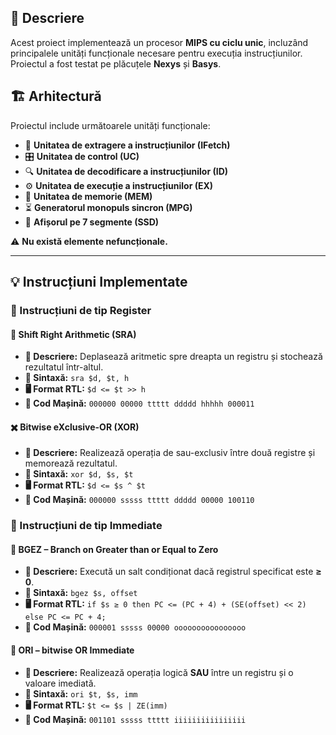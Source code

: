 ## 📝 Descriere
Acest proiect implementează un procesor **MIPS cu ciclu unic**, incluzând principalele unități funcționale necesare pentru execuția instrucțiunilor. Proiectul a fost testat pe plăcuțele **Nexys** și **Basys**.

## 🏗️ Arhitectură
Proiectul include următoarele unități funcționale:
- 🏹 **Unitatea de extragere a instrucțiunilor (IFetch)**
- 🎛️ **Unitatea de control (UC)**
- 🔍 **Unitatea de decodificare a instrucțiunilor (ID)**
- ⚙️ **Unitatea de execuție a instrucțiunilor (EX)**
- 💾 **Unitatea de memorie (MEM)**
- ⏳ **Generatorul monopuls sincron (MPG)**
- 🔢 **Afișorul pe 7 segmente (SSD)**

⚠️ **Nu există elemente nefuncționale.**

---

## 💡 Instrucțiuni Implementate

### 📌 Instrucțiuni de tip Register

#### 🔄 Shift Right Arithmetic (SRA)
- **📜 Descriere:** Deplasează aritmetic spre dreapta un registru și stochează rezultatul într-altul.
- **📌 Sintaxă:** `sra $d, $t, h`
- **🖥️ Format RTL:** `$d <= $t >> h`
- **🔢 Cod Mașină:** `000000 00000 ttttt ddddd hhhhh 000011`

#### ✖️ Bitwise eXclusive-OR (XOR)
- **📜 Descriere:** Realizează operația de sau-exclusiv între două registre și memorează rezultatul.
- **📌 Sintaxă:** `xor $d, $s, $t`
- **🖥️ Format RTL:** `$d <= $s ^ $t`
- **🔢 Cod Mașină:** `000000 sssss ttttt ddddd 00000 100110`

### 📌 Instrucțiuni de tip Immediate

#### 🔀 BGEZ – Branch on Greater than or Equal to Zero
- **📜 Descriere:** Execută un salt condiționat dacă registrul specificat este **≥ 0**.
- **📌 Sintaxă:** `bgez $s, offset`
- **🖥️ Format RTL:** `if $s ≥ 0 then PC <= (PC + 4) + (SE(offset) << 2) else PC <= PC + 4;`
- **🔢 Cod Mașină:** `000001 sssss 00000 oooooooooooooooo`

#### 🔗 ORI – bitwise OR Immediate
- **📜 Descriere:** Realizează operația logică **SAU** între un registru și o valoare imediată.
- **📌 Sintaxă:** `ori $t, $s, imm`
- **🖥️ Format RTL:** `$t <= $s | ZE(imm)`
- **🔢 Cod Mașină:** `001101 sssss ttttt iiiiiiiiiiiiiiii`
